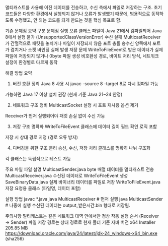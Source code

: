 멀티캐스트를 사용해 이진 데이터를 전송하고, 수신 측에서 파일로 저장하는 구조.
초기 코드들은 다양한 환경에서 실행되지 않거나 오류가 발생했기 때문에, 범용적으로 동작하도록 수정했고, 안 되는 코드를 되게 만드는 것을 핵심 목표로 함.

기존 문제점 요약
구분	문제점
실행 오류	클래스 파일이 Java 21에서 컴파일되어 Java 8에서 실행 불가 (UnsupportedClassVersionError)
수신 실패	MulticastReceiver가 간헐적으로 패킷을 놓치거나 파일이 저장되지 않음
포트 충돌	송수신 양쪽에서 포트가 겹치거나 소켓 바인딩 실패 발생
저장 문제	WriteToFileEvent로 받은 데이터가 실제 파일에 저장되지 않거나 0byte 파일 생성
비호환성	경로, 바이트 처리 방식, 네트워크 설정이 환경별로 다르게 동작

해결 방법 요약
1. 버전 호환 정리
Java 8 사용 시 javac -source 8 -target 8로 다시 컴파일 가능

가능하면 Java 17 이상 설치 권장 (현재 기준 Java 21~24 안정)

2. 네트워크 구조 정비
MulticastSocket 설정 시 포트 재사용 옵션 제거

Receiver가 먼저 실행되어야 패킷 손실 없이 수신 가능

3. 저장 구조 명확화
WriteToFileEvent 클래스에 데이터 길이 필드 확인 로직 포함

저장 시 상대 경로 지정 (경로 오류 방지)

4. 디버깅을 위한 구조 분리
송신, 수신, 저장 처리 클래스를 명확히 나눠 구조화

각 클래스는 독립적으로 테스트 가능

주요 파일
파일	설명
MulticastSender.java	byte 배열 데이터를 멀티캐스트 전송
MulticastReceiver.java	수신된 데이터로 WriteToFileEvent 생성
SaveBinaryData.java	실제 바이너리 데이터를 파일로 저장
WriteToFileEvent.java	저장 요청용 클래스 (파일명, 데이터 포함)

실행 방법
javac *.java
java MulticastReceiver  # 먼저 실행
java MulticastSender    # 나중에 실행
수신된 데이터는 output_받은시간.bin 형태로 저장됨.

주의사항
멀티캐스트는 같은 네트워크 대역 안에서만 정상 작동
실행 순서 (Receiver → Sender)
파일 저장 경로는 상대 경로로 현재 폴더 기준
자바 버전
x64 Installer	205.85 MB	
https://download.oracle.com/java/24/latest/jdk-24_windows-x64_bin.exe (sha256)
